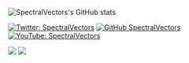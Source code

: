 ![SpectralVectors's GitHub stats](https://github-readme-stats.vercel.app/api?username=spectralvectors&show_icons=true&theme=github_dark&bg_color=45,000000,000000,000000,000000,000000,000000,000000,000000,660000,663300,666600,006600,000066,000033,660066&border_color=4444ff&include_all_commits=True)

[![Twitter: SpectralVectors](https://img.shields.io/twitter/follow/SpectralVectors?style=social)](https://twitter.com/SpectralVectors)
[![GitHub SpectralVectors](https://img.shields.io/github/followers/SpectralVectors?label=follow&style=social)](https://github.com/SpectralVectors)
[![YouTube: SpectralVectors](https://img.shields.io/youtube/follow/SpectralVectors?style=social)](https://www.youtube.com/channel/UCuvdcUeZVGV9avb5Io7gfxw)

![](https://img.shields.io/badge/Editor-VS_Code-informational?style=flat&logo=visual-studio-code&logoColor=white&color=6aa6f8)
![](https://img.shields.io/badge/Code-Python-informational?style=flat&logo=python&logoColor=white&color=6aa6f8)
<!--
**SpectralVectors/SpectralVectors** is a ✨ _special_ ✨ repository because its `README.md` (this file) appears on your GitHub profile.

Here are some ideas to get you started:

- 🔭 I’m currently working on ...
- 🌱 I’m currently learning ...
- 👯 I’m looking to collaborate on ...
- 🤔 I’m looking for help with ...
- 💬 Ask me about ...
- 📫 How to reach me: ...
- 😄 Pronouns: ...
- ⚡ Fun fact: ...
-->

